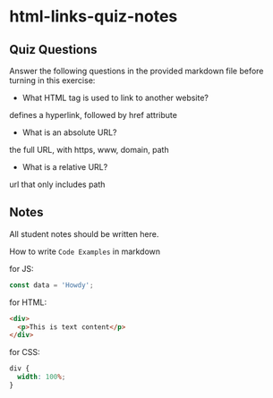 # html-links-quiz-notes

## Quiz Questions

Answer the following questions in the provided markdown file before turning in this exercise:

- What HTML tag is used to link to another website?

<a> defines a hyperlink, followed by href attribute

- What is an absolute URL?

the full URL, with https, www, domain, path

- What is a relative URL?

url that only includes path

## Notes

All student notes should be written here.

How to write `Code Examples` in markdown

for JS:

```javascript
const data = 'Howdy';
```

for HTML:

```html
<div>
  <p>This is text content</p>
</div>
```

for CSS:

```css
div {
  width: 100%;
}
```
